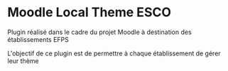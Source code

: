 # Moodle Local Theme ESCO
Plugin réalisé dans le cadre du projet Moodle à destination des établissements EFPS

L'objectif de ce plugin est de permettre à chaque établissement de gérer leur thème